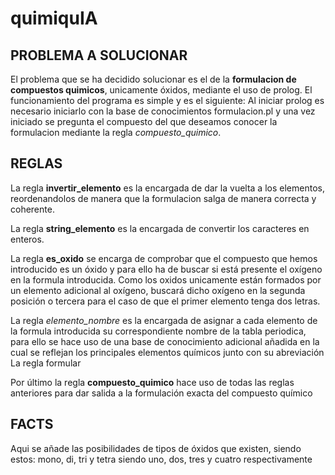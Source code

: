 # quimiquIA

## PROBLEMA A SOLUCIONAR
El problema que se ha decidido solucionar es el de la **formulacion de compuestos quimicos**, unicamente óxidos, mediante el uso de prolog.
El funcionamiento del programa es simple y es el siguiente: Al iniciar prolog es necesario iniciarlo con la base de conocimientos formulacion.pl y una vez iniciado se pregunta el compuesto del que deseamos conocer la formulacion mediante la regla *compuesto_quimico*.

## REGLAS
La regla **invertir_elemento** es la encargada de dar la vuelta a los elementos, reordenandolos de manera que la formulacion salga de manera correcta y coherente.

La regla **string_elemento** es la encargada de convertir los caracteres en enteros.

La regla **es_oxido** se encarga de comprobar que el compuesto que hemos introducido es un óxido y para ello ha de buscar si está presente el oxígeno en la formula introducida. Como los oxidos unicamente están formados por un elemento adicional al oxígeno, buscará dicho oxígeno en la segunda posición o tercera para el caso de que el primer elemento tenga dos letras.

La regla *elemento_nombre* es la encargada de asignar a cada elemento de la formula introducida su correspondiente nombre de la tabla periodica, para ello se hace uso de una base de conocimiento adicional añadida en la cual se reflejan los principales elementos químicos junto con su abreviación
La regla formular 

Por último la regla **compuesto_quimico** hace uso de todas las reglas anteriores para dar salida a la formulación exacta del compuesto químico

## FACTS
Aqui se añade las posibilidades de tipos de óxidos que existen, siendo estos: mono, di, tri y tetra siendo uno, dos, tres y cuatro respectivamente
